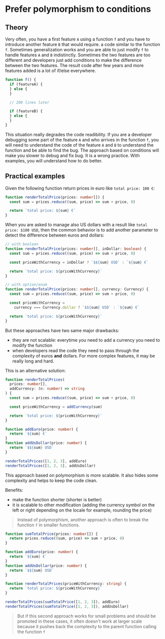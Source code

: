 # Prefer polymorphism to conditions

## Theory

Very often, you have a first feature `A` using a function `f` and you have to introduce another feature `B` that would require.
a code similar to the function `f`.
Sometimes generalization works and you are able to just modify `f` to handle features `A` and `B` indistinctly.
Sometimes the two features are too different and developers just add conditions to make the difference between the two features.
The result code after few years and more features added is a lot of if/else everywhere.

```ts
function f() {
  if (featureA) {
  } else {
  }

  // 200 lines later

  if (featureB) {
  } else {
  }
}
```

This situation really degrades the code readibility. If you are a developer debugging some part of the feature `A` and who arrives
in the function `f`, you will need to understand the code of the feature `A` and `B` to understand the function and be able to find the bug.
The approach based on conditions will make you slower to debug and fix bug. It is a wrong practice. With examples, you will understand how to do better.

## Practical examples

Given the following function return prices in euro like `total price: 100 €`:

```ts
function renderTotalPrice(prices: number[]) {
  const sum = prices.reduce((sum, price) => sum + price, 0)

  return `total price: ${sum} €`
}
```

When you are asked to manage also US dollars with a result like `total price: $100 USD`, then the common behavior is to add another parameter to detect the difference between
euros and dollars:

```ts
// with boolean
function renderTotalPrice(prices: number[], inDollar: boolean) {
  const sum = prices.reduce((sum, price) => sum + price, 0)

  const priceWithCurrency = inDollar ? `$${sum} USD` : `${sum} €`

  return `total price: ${priceWithCurrency}`
}

// with option/enum
function renderTotalPrice(prices: number[], currency: Currency) {
  const sum = prices.reduce((sum, price) => sum + price, 0)

  const priceWithCurrency =
    currency === Currency.dollar ? `$${sum} USD` : `${sum} €`

  return `total price: ${priceWithCurrency}`
}
```

But these approaches have two same major drawbacks:

- they are not scalable: everytime you need to add a currency you need to modify the function
- when developers read the code they need to pass through the complexity of euros **and** dollars. For more complex features, it may be really long and hard.

This is an alternative solution:

```ts
function renderTotalPrices(
  prices: number[],
  addCurrency: (n: number) => string
) {
  const sum = prices.reduce((sum, price) => sum + price, 0)

  const priceWithCurrency = addCurrency(sum)

  return `total price: ${priceWithCurrency}`
}

function addEuro(price: number) {
  return `${sum} €`
}
function addUsDollar(price: number) {
  return `$${sum} USD`
}

renderTotalPrices([1, 2, 3], addEuro)
renderTotalPrices([1, 2, 3], addUsDollar)
```

This approach based on polymorphism is more scalable. It also hides some complexity and helps to keep the code clean.

Benefits:

- make the function shorter (shorter is better)
- it is scalable to other modification (adding the currency symbol on the left or right depending on the locale for example, rounding the price)

> Instead of polymorphism, another approach is often to break the function `f` in smaller functions.

```ts
function sumTotalPrice(prices: number[]) {
  return prices.reduce((sum, price) => sum + price, 0)
}

function addEuro(price: number) {
  return `${sum} €`
}
function addUsDollar(price: number) {
  return `$${sum} USD`
}

function renderTotalPrices(priceWithCurrency: string) {
  return `total price: ${priceWithCurrency}`
}

renderTotalPrices(sumTotalPrice([1, 2, 3]), addEuro)
renderTotalPrices(sumTotalPrice([1, 2, 3]), addUsDollar)
```

> But if this second approach works for small problems and should be promoted in these cases, it often doesn't work at larger scale because it
> pushes back the complexity to the parent function calling the function `f`
